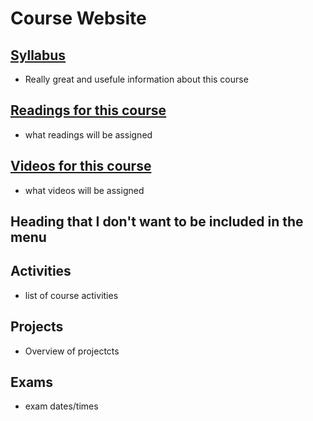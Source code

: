 # Course Website

## [Syllabus](syllabus.md)
- Really great and usefule information about this course

## [Readings for this course](readings.md)
 - what readings will be assigned


## [Videos for this course](videos.md) 
- what videos will be assigned

## Heading that I don't want to be included in the menu<!--{docsify-ignore}-->

## Activities
- list of course activities

## Projects
- Overview of projectcts

## Exams
- exam dates/times
